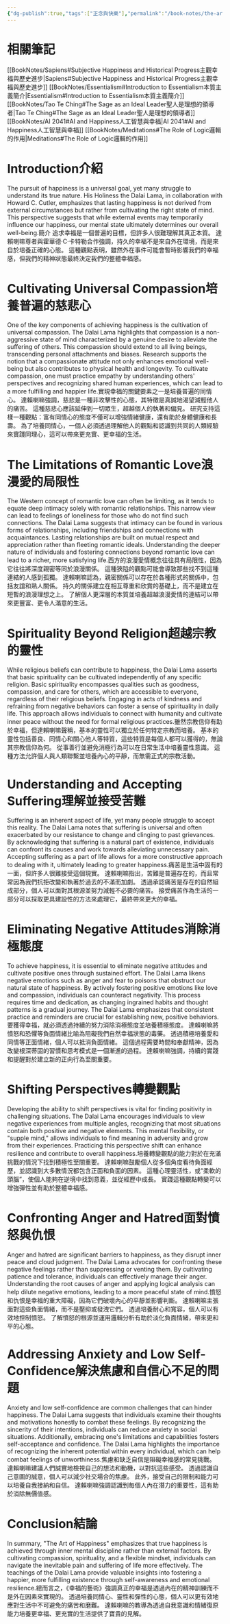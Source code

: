 ```yaml
---
{"dg-publish":true,"tags":["正念與快樂"],"permalink":"/book-notes/the-art-of-happiness/","dgPassFrontmatter":true,"created":"2024-11-24T10:41:52.953+08:00","updated":"2024-11-28T13:23:21.159+08:00"}
---
```


# 相關筆記
[[BookNotes/Sapiens#Subjective Happiness and Historical Progress主觀幸福與歷史進步\|Sapiens#Subjective Happiness and Historical Progress主觀幸福與歷史進步]]
[[BookNotes/Essentialism#Introduction to Essentialism本質主義簡介\|Essentialism#Introduction to Essentialism本質主義簡介]]
[[BookNotes/Tao Te Ching#The Sage as an Ideal Leader聖人是理想的領導者\|Tao Te Ching#The Sage as an Ideal Leader聖人是理想的領導者]]
[[BookNotes/AI 2041#AI and Happiness人工智慧與幸福\|AI 2041#AI and Happiness人工智慧與幸福]]
[[BookNotes/Meditations#The Role of Logic邏輯的作用\|Meditations#The Role of Logic邏輯的作用]]
# Introduction介紹

The pursuit of happiness is a universal goal, yet many struggle to understand its true nature. His Holiness the Dalai Lama, in collaboration with Howard C. Cutler, emphasizes that lasting happiness is not derived from external circumstances but rather from cultivating the right state of mind. This perspective suggests that while external events may temporarily influence our happiness, our mental state ultimately determines our overall well-being.簡介 追求幸福是一個普遍的目標，但許多人很難理解其真正本質。 達賴喇嘛尊者與霍華德·C·卡特勒合作強調，持久的幸福不是來自外在環境，而是來自於培養正確的心態。 這種觀點表明，雖然外在事件可能會暫時影響我們的幸福感，但我們的精神狀態最終決定我們的整體幸福感。

# Cultivating Universal Compassion培養普遍的慈悲心

One of the key components of achieving happiness is the cultivation of universal compassion. The Dalai Lama highlights that compassion is a non-aggressive state of mind characterized by a genuine desire to alleviate the suffering of others. This compassion should extend to all living beings, transcending personal attachments and biases. Research supports the notion that a compassionate attitude not only enhances emotional well-being but also contributes to physical health and longevity. To cultivate compassion, one must practice empathy by understanding others' perspectives and recognizing shared human experiences, which can lead to a more fulfilling and happier life.實現幸福的關鍵要素之一是培養普遍的同情心。 達賴喇嘛強調，慈悲是一種非攻擊性的心態，其特徵是真誠地渴望減輕他人的痛苦。 這種慈悲心應該延伸到一切眾生，超越個人的執著和偏見。 研究支持這樣一種觀點：富有同情心的態度不僅可以增強情緒健康，還有助於身體健康和長壽。 為了培養同情心，一個人必須透過理解他人的觀點和認識到共同的人類經驗來實踐同理心，這可以帶來更充實、更幸福的生活。

# The Limitations of Romantic Love浪漫愛的局限性

The Western concept of romantic love can often be limiting, as it tends to equate deep intimacy solely with romantic relationships. This narrow view can lead to feelings of loneliness for those who do not find such connections. The Dalai Lama suggests that intimacy can be found in various forms of relationships, including friendships and connections with acquaintances. Lasting relationships are built on mutual respect and appreciation rather than fleeting romantic ideals. Understanding the deeper nature of individuals and fostering connections beyond romantic love can lead to a richer, more satisfying life.西方的浪漫愛情概念往往具有局限性，因為它往往將深度親密等同於浪漫關係。 這種狹隘的觀點可能會導致那些找不到這種連結的人感到孤獨。 達賴喇嘛認為，親密關係可以存在於各種形式的關係中，包括友誼和熟人關係。 持久的關係建立在相互尊重和欣賞的基礎上，而不是建立在短暫的浪漫理想之上。 了解個人更深層的本質並培養超越浪漫愛情的連結可以帶來更豐富、更令人滿意的生活。

# Spirituality Beyond Religion超越宗教的靈性

While religious beliefs can contribute to happiness, the Dalai Lama asserts that basic spirituality can be cultivated independently of any specific religion. Basic spirituality encompasses qualities such as goodness, compassion, and care for others, which are accessible to everyone, regardless of their religious beliefs. Engaging in acts of kindness and refraining from negative behaviors can foster a sense of spirituality in daily life. This approach allows individuals to connect with humanity and cultivate inner peace without the need for formal religious practices.雖然宗教信仰有助於幸福，但達賴喇嘛聲稱，基本的靈性可以獨立於任何特定宗教而培養。 基本的靈性包括善良、同情心和關心他人等特質，這些特質是每個人都可以獲得的，無論其宗教信仰為何。 從事善行並避免消極行為可以在日常生活中培養靈性意識。 這種方法允許個人與人類聯繫並培養內心的平靜，而無需正式的宗教活動。

# Understanding and Accepting Suffering理解並接受苦難

Suffering is an inherent aspect of life, yet many people struggle to accept this reality. The Dalai Lama notes that suffering is universal and often exacerbated by our resistance to change and clinging to past grievances. By acknowledging that suffering is a natural part of existence, individuals can confront its causes and work towards alleviating unnecessary pain. Accepting suffering as a part of life allows for a more constructive approach to dealing with it, ultimately leading to greater happiness.痛苦是生活中固有的一面，但許多人很難接受這個現實。 達賴喇嘛指出，苦難是普遍存在的，而且常常因為我們抗拒改變和執著於過去的不滿而加劇。 透過承認痛苦是存在的自然組成部分，個人可以面對其根源並努力減輕不必要的痛苦。 接受痛苦作為生活的一部分可以採取更具建設性的方法來處理它，最終帶來更大的幸福。

# Eliminating Negative Attitudes消除消極態度

To achieve happiness, it is essential to eliminate negative attitudes and cultivate positive ones through sustained effort. The Dalai Lama likens negative emotions such as anger and fear to poisons that obstruct our natural state of happiness. By actively fostering positive emotions like love and compassion, individuals can counteract negativity. This process requires time and dedication, as changing ingrained habits and thought patterns is a gradual journey. The Dalai Lama emphasizes that consistent practice and reminders are crucial for establishing new, positive behaviors.要獲得幸福，就必須透過持續的努力消除消極態度並培養積極態度。 達賴喇嘛將憤怒和恐懼等負面情緒比喻為阻礙我們自然幸福狀態的毒藥。 透過積極培養愛和同情等正面情緒，個人可以抵消負面情緒。 這個過程需要時間和奉獻精神，因為改變根深蒂固的習慣和思考模式是一個漸進的過程。 達賴喇嘛強調，持續的實踐和提醒對於建立新的正向行為至關重要。

# Shifting Perspectives轉變觀點

Developing the ability to shift perspectives is vital for finding positivity in challenging situations. The Dalai Lama encourages individuals to view negative experiences from multiple angles, recognizing that most situations contain both positive and negative elements. This mental flexibility, or "supple mind," allows individuals to find meaning in adversity and grow from their experiences. Practicing this perspective shift can enhance resilience and contribute to overall happiness.培養轉變觀點的能力對於在充滿挑戰的情況下找到積極性至關重要。 達賴喇嘛鼓勵個人從多個角度看待負面經歷，並認識到大多數情況都包含正面和負面的因素。 這種心理靈活性，或“柔軟的頭腦”，使個人能夠在逆境中找到意義，並從經歷中成長。 實踐這種觀點轉變可以增強彈性並有助於整體幸福感。

# Confronting Anger and Hatred面對憤怒與仇恨

Anger and hatred are significant barriers to happiness, as they disrupt inner peace and cloud judgment. The Dalai Lama advocates for confronting these negative feelings rather than suppressing or venting them. By cultivating patience and tolerance, individuals can effectively manage their anger. Understanding the root causes of anger and applying logical analysis can help dilute negative emotions, leading to a more peaceful state of mind.憤怒和仇恨是幸福的重大障礙，因為它們破壞內心的平靜並影響判斷。 達賴喇嘛主張面對這些負面情緒，而不是壓抑或發洩它們。 透過培養耐心和寬容，個人可以有效地控制憤怒。 了解憤怒的根源並運用邏輯分析有助於淡化負面情緒，帶來更和平的心態。

# Addressing Anxiety and Low Self-Confidence解決焦慮和自信心不足的問題

Anxiety and low self-confidence are common challenges that can hinder happiness. The Dalai Lama suggests that individuals examine their thoughts and motivations honestly to combat these feelings. By recognizing the sincerity of their intentions, individuals can reduce anxiety in social situations. Additionally, embracing one's limitations and capabilities fosters self-acceptance and confidence. The Dalai Lama highlights the importance of recognizing the inherent potential within every individual, which can help combat feelings of unworthiness.焦慮和缺乏自信是阻礙幸福感的常見挑戰。 達賴喇嘛建議人們誠實地檢視自己的想法和動機，以對抗這些感受。 透過認識自己意圖的誠意，個人可以減少社交場合的焦慮。 此外，接受自己的限制和能力可以培養自我接納和自信。 達賴喇嘛強調認識到每個人內在潛力的重要性，這有助於消除無價值感。

# Conclusion結論

In summary, "The Art of Happiness" emphasizes that true happiness is achieved through inner mental discipline rather than external factors. By cultivating compassion, spirituality, and a flexible mindset, individuals can navigate the inevitable pain and suffering of life more effectively. The teachings of the Dalai Lama provide valuable insights into fostering a happier, more fulfilling existence through self-awareness and emotional resilience.總而言之，《幸福的藝術》強調真正的幸福是透過內在的精神訓練而不是外在因素來實現的。 透過培養同情心、靈性和彈性的心態，個人可以更有效地應對生活中不可避免的痛苦和磨難。 達賴喇嘛的教導為透過自我意識和情緒復原能力培養更幸福、更充實的生活提供了寶貴的見解。